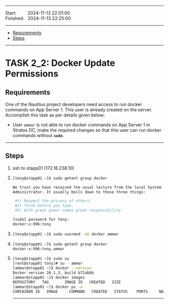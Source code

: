 
------------------------------

Start: &nbsp;&nbsp;&nbsp;&nbsp;&nbsp;&nbsp;&nbsp;&nbsp;2024-11-13 22:01:00   
Finished: &nbsp;&nbsp;2024-11-13 22:25:00

------------------------------

- [Requirements](#requirements)
- [Steps](#steps)

------------------------------

# TASK 2_2: Docker Update Permissions

## Requirements

One of the Nautilus project developers need access to run docker commands on App Server 1.
This user is already created on the server. Accomplish this task as per details given below:
 - User `ammar` is not able to run docker commands on App Server 1 in Stratos DC, make the required changes so that this user can run docker commands without **`sudo`**.

------------------------------

## Steps

1) ssh to stapp01 (172.16.238.10)
2) ```bash
   [tony@stapp01 ~]$ sudo getent group docker

   We trust you have received the usual lecture from the local System
   Administrator. It usually boils down to these three things:

    #1) Respect the privacy of others.
    #2) Think before you type.
    #3) With great power comes great responsibility.

   [sudo] password for tony: 
   docker:x:996:tony
   ```
3) ```bash
   [tony@stapp01 ~]$ sudo usermod -aG docker ammar
   ```
4) ```bash
   [tony@stapp01 ~]$ sudo getent group docker
   docker:x:996:tony,ammar
   ```
5) ```bash
   [tony@stapp01 ~]$ sudo su
   [root@stapp01 tony]# su - ammar
   [ammar@stapp01 ~]$ docker --version
   Docker version 26.1.3, build b72abbb
   [ammar@stapp01 ~]$ docker images
   REPOSITORY   TAG       IMAGE ID   CREATED   SIZE
   [ammar@stapp01 ~]$ docker ps -a
   CONTAINER ID   IMAGE     COMMAND   CREATED   STATUS    PORTS     NAMES
   ```

   
   ------------------------------
